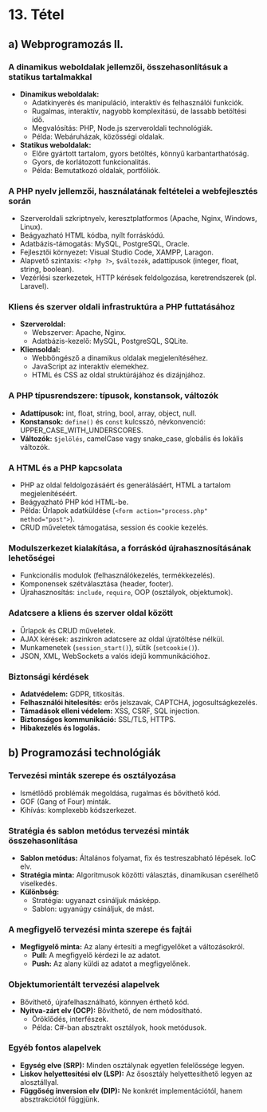 # 13. Tétel

## a) Webprogramozás II.

### A dinamikus weboldalak jellemzői, összehasonlításuk a statikus tartalmakkal
- **Dinamikus weboldalak:**
  - Adatkinyerés és manipuláció, interaktív és felhasználói funkciók.
  - Rugalmas, interaktív, nagyobb komplexitású, de lassabb betöltési idő.
  - Megvalósítás: PHP, Node.js szerveroldali technológiák.
  - Példa: Webáruházak, közösségi oldalak.
- **Statikus weboldalak:**
  - Előre gyártott tartalom, gyors betöltés, könnyű karbantarthatóság.
  - Gyors, de korlátozott funkcionalitás.
  - Példa: Bemutatkozó oldalak, portfóliók.

### A PHP nyelv jellemzői, használatának feltételei a webfejlesztés során
- Szerveroldali szkriptnyelv, keresztplatformos (Apache, Nginx, Windows, Linux).
- Beágyazható HTML kódba, nyílt forráskódú.
- Adatbázis-támogatás: MySQL, PostgreSQL, Oracle.
- Fejlesztői környezet: Visual Studio Code, XAMPP, Laragon.
- Alapvető szintaxis: `<?php ?>`, `$változók`, adattípusok (integer, float, string, boolean).
- Vezérlési szerkezetek, HTTP kérések feldolgozása, keretrendszerek (pl. Laravel).

### Kliens és szerver oldali infrastruktúra a PHP futtatásához
- **Szerveroldal:**
  - Webszerver: Apache, Nginx.
  - Adatbázis-kezelő: MySQL, PostgreSQL, SQLite.
- **Kliensoldal:**
  - Webböngésző a dinamikus oldalak megjelenítéséhez.
  - JavaScript az interaktív elemekhez.
  - HTML és CSS az oldal struktúrájához és dizájnjához.

### A PHP típusrendszere: típusok, konstansok, változók
- **Adattípusok:** int, float, string, bool, array, object, null.
- **Konstansok:** `define()` és `const` kulcsszó, névkonvenció: UPPER_CASE_WITH_UNDERSCORES.
- **Változók:** `$jelölés`, camelCase vagy snake_case, globális és lokális változók.

### A HTML és a PHP kapcsolata
- PHP az oldal feldolgozásáért és generálásáért, HTML a tartalom megjelenítéséért.
- Beágyazható PHP kód HTML-be.
- Példa: Űrlapok adatküldése (`<form action="process.php" method="post">`).
- CRUD műveletek támogatása, session és cookie kezelés.

### Modulszerkezet kialakítása, a forráskód újrahasznosításának lehetőségei
- Funkcionális modulok (felhasználókezelés, termékkezelés).
- Komponensek szétválasztása (header, footer).
- Újrahasznosítás: `include`, `require`, OOP (osztályok, objektumok).

### Adatcsere a kliens és szerver oldal között
- Űrlapok és CRUD műveletek.
- AJAX kérések: aszinkron adatcsere az oldal újratöltése nélkül.
- Munkamenetek (`session_start()`), sütik (`setcookie()`).
- JSON, XML, WebSockets a valós idejű kommunikációhoz.

### Biztonsági kérdések
- **Adatvédelem:** GDPR, titkosítás.
- **Felhasználói hitelesítés:** erős jelszavak, CAPTCHA, jogosultságkezelés.
- **Támadások elleni védelem:** XSS, CSRF, SQL injection.
- **Biztonságos kommunikáció:** SSL/TLS, HTTPS.
- **Hibakezelés és logolás.**

## b) Programozási technológiák

### Tervezési minták szerepe és osztályozása
- Ismétlődő problémák megoldása, rugalmas és bővíthető kód.
- GOF (Gang of Four) minták.
- Kihívás: komplexebb kódszerkezet.

### Stratégia és sablon metódus tervezési minták összehasonlítása
- **Sablon metódus:** Általános folyamat, fix és testreszabható lépések. IoC elv.
- **Stratégia minta:** Algoritmusok közötti választás, dinamikusan cserélhető viselkedés.
- **Különbség:**
  - Stratégia: ugyanazt csináljuk másképp.
  - Sablon: ugyanúgy csináljuk, de mást.

### A megfigyelő tervezési minta szerepe és fajtái
- **Megfigyelő minta:** Az alany értesíti a megfigyelőket a változásokról.
  - **Pull:** A megfigyelő kérdezi le az adatot.
  - **Push:** Az alany küldi az adatot a megfigyelőnek.

### Objektumorientált tervezési alapelvek
- Bővíthető, újrafelhasználható, könnyen érthető kód.
- **Nyitva-zárt elv (OCP):** Bővíthető, de nem módosítható.
  - Öröklődés, interfészek.
  - Példa: C#-ban absztrakt osztályok, hook metódusok.

### Egyéb fontos alapelvek
- **Egység elve (SRP):** Minden osztálynak egyetlen felelőssége legyen.
- **Liskov helyettesítési elv (LSP):** Az ősosztály helyettesíthető legyen az alosztállyal.
- **Függőség inversion elv (DIP):** Ne konkrét implementációtól, hanem absztrakciótól függjünk.

